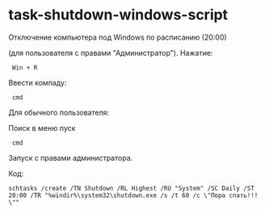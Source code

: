 # task-shutdown-windows-script

Отключение компьютера под Windows по расписанию (20:00)

(для пользователя с правами "Администратор").
Нажатие: 

`  Win + R  `

Ввести компаду: 

`  cmd  `

Для обычного пользователя:

Поиск в меню пуск  

`  cmd  `

Запуск с правами администратора.

Код:

`schtasks /create /TN Shutdown /RL Highest /RU "System" /SC Daily /ST 20:00 /TR "%windir%\system32\shutdown.exe /s /t 60 /c \"Пора спать!!! \""
`

